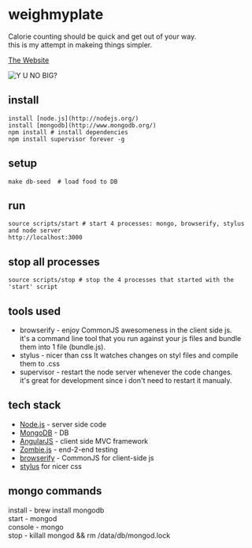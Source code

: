 # weighmyplate


Calorie counting should be quick and get out of your way.  
this is my attempt in makeing things simpler.

[The Website](http://weighmyplate.com)

![Y U NO BIG?](http://images2.fanpop.com/image/photos/11400000/mini-cat-cats-11415636-159-142.jpg)

## install

    install [node.js](http://nodejs.org/)
    install [mongodb](http://www.mongodb.org/)
    npm install # install dependencies
    npm install supervisor forever -g

## setup

    make db-seed  # load food to DB

## run

    source scripts/start # start 4 processes: mongo, browserify, stylus and node server
    http://localhost:3000

## stop all processes

    source scripts/stop # stop the 4 processes that started with the 'start' script


## tools used

* browserify - enjoy CommonJS awesomeness in the client side js.  
  it's a command line tool that you run against your js files and bundle them into 1 file (bundle.js).  
* stylus - nicer than css
  It watches changes on styl files and compile them to .css  
* supervisor - restart the node server whenever the code changes.  
  it's great for development since i don't need to restart it manualy.  

## tech stack

* [Node.js](http://nodejs.org/) - server side code
* [MongoDB](http://www.mongodb.org/) - DB
* [AngularJS](http://angularjs.org/) - client side MVC framework
* [Zombie.js](http://zombie.labnotes.org/) - end-2-end testing
* [browserify](https://github.com/substack/node-browserify) - CommonJS for client-side js
* [stylus](http://learnboost.github.com/stylus/) for nicer css

## mongo commands

install - brew install mongodb  
start - mongod  
console - mongo  
stop - killall mongod && rm /data/db/mongod.lock  
